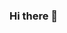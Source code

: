 ### Hi there 👋

<!--
**Jonathana1196/Jonathana1196** is a ✨ _special_ ✨ repository because its `README.md` (this file) appears on your GitHub profile.

Here are some ideas to get you started:

- 🔭 I’m currently working on ... Android Studio
- 🌱 I’m currently learning ... MongoDB and Neo4j
- 👯 I’m looking to collaborate on ... 
- 🤔 I’m looking for help with ...
- 💬 Ask me about ... Anything
- 📫 How to reach me: ... jonathana1196@gmail.com
- 😄 Pronouns: ... He/Him
- ⚡ Fun fact: ... xD
-->
